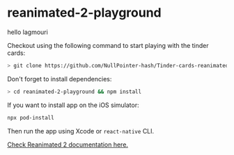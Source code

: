 # reanimated-2-playground


hello lagmouri

Checkout using the following command to start playing with the tinder cards:

```bash
> git clone https://github.com/NullPointer-hash/Tinder-cards-reanimatedV2.git
```

Don't forget to install dependencies:
```bash
> cd reanimated-2-playground && npm install
```

If you want to install app on the iOS simulator:
```bash
npx pod-install
```

Then run the app using Xcode or `react-native` CLI.

[Check Reanimated 2 documentation here.](https://docs.swmansion.com/react-native-reanimated/)
